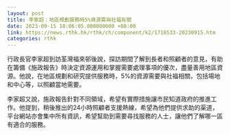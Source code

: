 ```yaml
---
layout: post
title: 李家超：地區規劃服務時5%資源需與社福有關
date: 2023-09-15 18:06:05.000000000 +08:00
link: https://news.rthk.hk/rthk/ch/component/k2/1718533-20230915.htm
categories: rthk
---
```


行政長官李家超到訪荃灣福來邨後說，探訪期間了解到長者和照顧者的意見，有助在籌備《施政報告》時決定資源運用和掌握需要處理事項的優次，盡量善用地區資源。他說，在地區規劃和研究提供服務時，5%的資源需要與社福相關，包括場地和中心等，以照顧當地需要。

李家超又說，施政報告針對不同領域，希望有實際措施讓市民知道政府的推進工作。他提到，稍後推出的24小時照顧者支援熱線，希望為他們提供求助的渠道，平台網站亦會集中所有資訊，希望幫助到需要尋找服務的人士，讓他們了解哪一區有適合的服務。
